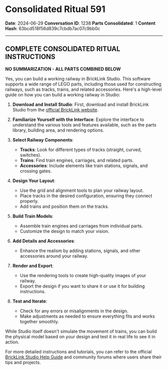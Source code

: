 # Consolidated Ritual 591

**Date**: 2024-06-29
**Conversation ID**: 1238
**Parts Consolidated**: 1
**Content Hash**: 63bcd518f56d839c7cbdb7ac07c9bb0c

---

## COMPLETE CONSOLIDATED RITUAL INSTRUCTIONS

**NO SUMMARIZATION - ALL PARTS COMBINED BELOW**

Yes, you can build a working railway in BrickLink Studio. This software supports a wide range of LEGO parts, including those used for constructing railways, such as tracks, trains, and related accessories. Here's a high-level guide on how you can build a working railway in Studio:

1. **Download and Install Studio**: First, download and install BrickLink Studio from the [official BrickLink website](https://www.bricklink.com/v3/studio/download.page).

2. **Familiarize Yourself with the Interface**: Explore the interface to understand the various tools and features available, such as the parts library, building area, and rendering options.

3. **Select Railway Components**:
   - **Tracks**: Look for different types of tracks (straight, curved, switches).
   - **Trains**: Find train engines, carriages, and related parts.
   - **Accessories**: Include elements like train stations, signals, and crossing gates.

4. **Design Your Layout**:
   - Use the grid and alignment tools to plan your railway layout.
   - Place tracks in the desired configuration, ensuring they connect properly.
   - Add trains and position them on the tracks.

5. **Build Train Models**:
   - Assemble train engines and carriages from individual parts.
   - Customize the design to match your vision.

6. **Add Details and Accessories**:
   - Enhance the realism by adding stations, signals, and other accessories around your railway.

7. **Render and Export**:
   - Use the rendering tools to create high-quality images of your railway.
   - Export the design if you want to share it or use it for building instructions.

8. **Test and Iterate**:
   - Check for any errors or misalignments in the design.
   - Make adjustments as needed to ensure everything fits and works together smoothly.

While Studio itself doesn't simulate the movement of trains, you can build the physical model based on your design and test it in real life to see it in action.

For more detailed instructions and tutorials, you can refer to the official [BrickLink Studio Help Guide](https://www.bricklink.com/v3/studio/help.page) and community forums where users share their tips and projects.